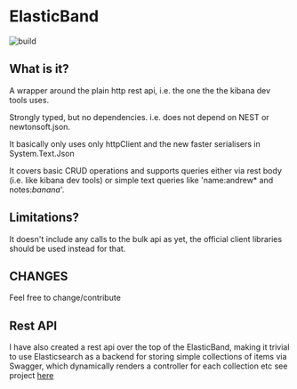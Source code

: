 # ElasticBand
 
 ![build](https://andrewjpoole.visualstudio.com/elasticband/_apis/build/status/andrewjpoole.elasticband?branchName=master)
 
## What is it?

A wrapper around the plain http rest api, i.e. the one the the kibana dev tools uses.

Strongly typed, but no dependencies. i.e. does not depend on NEST or newtonsoft.json.

It basically only uses only httpClient and the new faster serialisers in System.Text.Json

It covers basic CRUD operations and supports queries either via rest body (i.e. like kibana dev tools) or simple text queries like 'name:andrew* and notes:*banana*'.

## Limitations?

It doesn't include any calls to the bulk api as yet, the official client libraries should be used instead for that.

## CHANGES

Feel free to change/contribute

## Rest API

I have also created a rest api over the top of the ElasticBand, making it trivial to use Elasticsearch as a backend for storing simple collections of items via Swagger, which dynamically renders a controller for each collection etc see project [here](https://github.com/andrewjpoole/elasticband.api)
